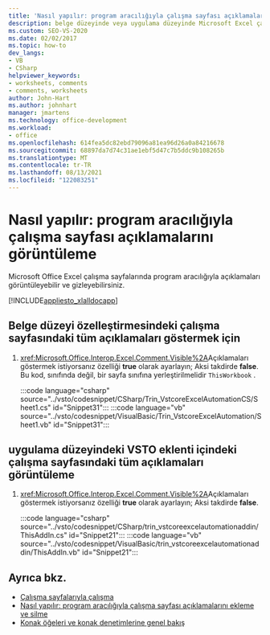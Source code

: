 ```yaml
---
title: 'Nasıl yapılır: program aracılığıyla çalışma sayfası açıklamalarını görüntüleme'
description: belge düzeyinde veya uygulama düzeyinde Microsoft Excel çalışma sayfasında açıklamaları program aracılığıyla nasıl gösterip gizleyebileceğinizi öğrenin.
ms.custom: SEO-VS-2020
ms.date: 02/02/2017
ms.topic: how-to
dev_langs:
- VB
- CSharp
helpviewer_keywords:
- worksheets, comments
- comments, worksheets
author: John-Hart
ms.author: johnhart
manager: jmartens
ms.technology: office-development
ms.workload:
- office
ms.openlocfilehash: 614fea5dc82ebd79096a81ea96d26a0a84216678
ms.sourcegitcommit: 68897da7d74c31ae1ebf5d47c7b5ddc9b108265b
ms.translationtype: MT
ms.contentlocale: tr-TR
ms.lasthandoff: 08/13/2021
ms.locfileid: "122083251"
---
```

# <a name="how-to-programmatically-display-worksheet-comments"></a>Nasıl yapılır: program aracılığıyla çalışma sayfası açıklamalarını görüntüleme
  Microsoft Office Excel çalışma sayfalarında program aracılığıyla açıklamaları görüntüleyebilir ve gizleyebilirsiniz.

 [!INCLUDE[appliesto_xlalldocapp](../vsto/includes/appliesto-xlalldocapp-md.md)]

## <a name="to-display-all-comments-on-a-worksheet-in-a-document-level-customization"></a>Belge düzeyi özelleştirmesindeki çalışma sayfasındaki tüm açıklamaları göstermek için

1. <xref:Microsoft.Office.Interop.Excel.Comment.Visible%2A>Açıklamaları göstermek istiyorsanız özelliği **true** olarak ayarlayın; Aksi takdirde **false**. Bu kod, sınıfında değil, bir sayfa sınıfına yerleştirilmelidir `ThisWorkbook` .

     :::code language="csharp" source="../vsto/codesnippet/CSharp/Trin_VstcoreExcelAutomationCS/Sheet1.cs" id="Snippet31":::
     :::code language="vb" source="../vsto/codesnippet/VisualBasic/Trin_VstcoreExcelAutomation/Sheet1.vb" id="Snippet31":::

## <a name="to-display-all-comments-on-a-worksheet-in-an-application-level-vsto-add-in"></a>uygulama düzeyindeki VSTO eklenti içindeki çalışma sayfasındaki tüm açıklamaları görüntüleme

1. <xref:Microsoft.Office.Interop.Excel.Comment.Visible%2A>Açıklamaları göstermek istiyorsanız özelliği **true** olarak ayarlayın; Aksi takdirde **false**.

     :::code language="csharp" source="../vsto/codesnippet/CSharp/trin_vstcoreexcelautomationaddin/ThisAddIn.cs" id="Snippet21":::
     :::code language="vb" source="../vsto/codesnippet/VisualBasic/trin_vstcoreexcelautomationaddin/ThisAddIn.vb" id="Snippet21":::

## <a name="see-also"></a>Ayrıca bkz.
- [Çalışma sayfalarıyla çalışma](../vsto/working-with-worksheets.md)
- [Nasıl yapılır: program aracılığıyla çalışma sayfası açıklamalarını ekleme ve silme](../vsto/how-to-programmatically-add-and-delete-worksheet-comments.md)
- [Konak öğeleri ve konak denetimlerine genel bakış](../vsto/host-items-and-host-controls-overview.md)
